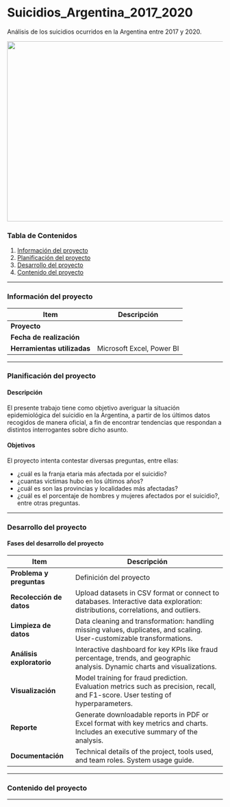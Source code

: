 # Suicidios_Argentina_2017_2020
Análisis de los suicidios ocurridos en la Argentina entre 2017 y 2020.

<p align="center">
  <img width="770" height="420" src="https://media.istockphoto.com/id/583795284/es/foto/argentina-clavada-en-el-mapa-con-bandera.jpg?s=612x612&w=0&k=20&c=yePKV1Jz8AW6kWSeCQafXnUw7qH4cgV71gvUDpP1kMQ=">
</p>

### Tabla de Contenidos
1. [Información del proyecto](#informacion-del-proyecto)
2. [Planificación del proyecto](#planificacion-del-proyecto)
3. [Desarrollo del proyecto](#desarrollo-del-proyecto)
4. [Contenido del proyecto](#contenido-del-proyecto)

---
### Información del proyecto

| Item                  | Descripción                                |
|-----------------------|--------------------------------------------|
| **Proyecto**          |                                                                 |
| **Fecha de realización**   |                                                          |
| **Herramientas utilizadas** | Microsoft Excel, Power BI                                       |

---

### Planificación del proyecto

#### Descripción

El presente trabajo tiene como objetivo averiguar la situación epidemiológica del suicidio en la Argentina, a partir de los últimos datos recogidos de manera oficial, a fin 
de encontrar tendencias que respondan a distintos interrogantes sobre dicho asunto.

#### Objetivos

El proyecto intenta contestar diversas preguntas, entre ellas:
- ¿cuál es la franja etaria más afectada por el suicidio?
- ¿cuantas victimas hubo en los últimos años?
- ¿cuál es son las provincias y localidades más afectadas?
- ¿cuál es el porcentaje de hombres y mujeres afectados por el suicidio?, entre otras preguntas.

---

### Desarrollo del proyecto

#### Fases del desarrollo del proyecto

| **Item**              | **Descripción**                           |
|--------------------------|-------------------------------------------|
| **Problema y preguntas**              | Definición del proyecto |
| **Recolección de datos** | Upload datasets in CSV format or connect to databases. Interactive data exploration: distributions, correlations, and outliers. |
| **Limpieza de datos** | Data cleaning and transformation: handling missing values, duplicates, and scaling. User-customizable transformations. |
| **Análisis exploratorio**      | Interactive dashboard for key KPIs like fraud percentage, trends, and geographic analysis. Dynamic charts and visualizations. |
| **Visualización** | Model training for fraud prediction. Evaluation metrics such as precision, recall, and F1-score. User testing of hyperparameters. |
| **Reporte** | Generate downloadable reports in PDF or Excel format with key metrics and charts. Includes an executive summary of the analysis. |
| **Documentación**     | Technical details of the project, tools used, and team roles. System usage guide. |

---

### Contenido del proyecto

---
